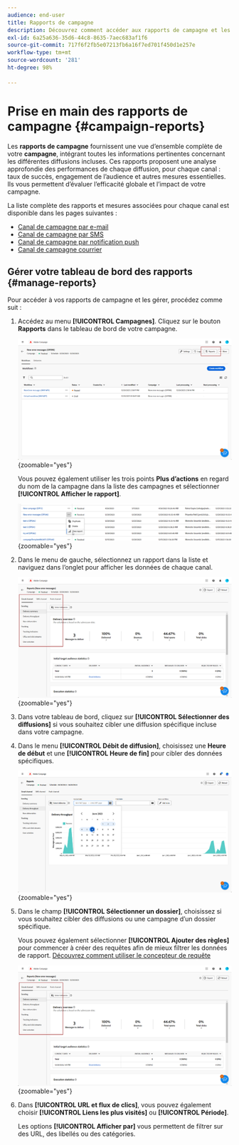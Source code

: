 ```yaml
---
audience: end-user
title: Rapports de campagne
description: Découvrez comment accéder aux rapports de campagne et les utiliser.
exl-id: 6a25a636-35d6-44c8-8635-7aec683af1f6
source-git-commit: 717f6f2fb5e07213fb6a16f7ed701f450d1e257e
workflow-type: tm+mt
source-wordcount: '281'
ht-degree: 98%

---
```


# Prise en main des rapports de campagne {#campaign-reports}

<!-- CAN BE REMOVED___
>[!CONTEXTUALHELP]
>id="acw_campaign_reporting_sending"
>title="Reporting Sending"
>abstract="The Sending tab within your report provides in-depth insights into your visitors' interactions with your deliveries and any potential errors they may have encountered."

>[!CONTEXTUALHELP]
>id="acw_campaign_reporting_tracking"
>title="Reporting tracking"
>abstract="The Tracking tab within your report offers valuable data, including recipient behavior per link, breakdown of opens and clicks, as well as detailed information about the most frequently clicked URLs during a delivery."
-->

Les **rapports de campagne** fournissent une vue d’ensemble complète de votre **campagne**, intégrant toutes les informations pertinentes concernant les différentes diffusions incluses. Ces rapports proposent une analyse approfondie des performances de chaque diffusion, pour chaque canal : taux de succès, engagement de l’audience et autres mesures essentielles. Ils vous permettent d’évaluer l’efficacité globale et l’impact de votre campagne.

La liste complète des rapports et mesures associées pour chaque canal est disponible dans les pages suivantes :

* [Canal de campagne par e-mail](campaign-reports-email.md)
* [Canal de campagne par SMS](campaign-reports-sms.md)
* [Canal de campagne par notification push](campaign-reports-push.md)
* [Canal de campagne courrier](campaign-reports-direct-mail.md)

## Gérer votre tableau de bord des rapports {#manage-reports}

Pour accéder à vos rapports de campagne et les gérer, procédez comme suit :

1. Accédez au menu **[!UICONTROL Campagnes]**. Cliquez sur le bouton **Rapports** dans le tableau de bord de votre campagne.

   ![](assets/manage_campaign_report_2.png){zoomable=&quot;yes&quot;}

   Vous pouvez également utiliser les trois points **Plus d’actions** en regard du nom de la campagne dans la liste des campagnes et sélectionner **[!UICONTROL Afficher le rapport]**.

   ![](assets/manage_campaign_report_1.png){zoomable=&quot;yes&quot;}

1. Dans le menu de gauche, sélectionnez un rapport dans la liste et naviguez dans l’onglet pour afficher les données de chaque canal.

   ![](assets/manage_campaign_report_4.png){zoomable=&quot;yes&quot;}

1. Dans votre tableau de bord, cliquez sur **[!UICONTROL Sélectionner des diffusions]** si vous souhaitez cibler une diffusion spécifique incluse dans votre campagne.

1. Dans le menu **[!UICONTROL Débit de diffusion]**, choisissez une **Heure de début** et une **[!UICONTROL Heure de fin]** pour cibler des données spécifiques.

   ![](assets/manage_campaign_report_3.png){zoomable=&quot;yes&quot;}

1. Dans le champ **[!UICONTROL Sélectionner un dossier]**, choisissez si vous souhaitez cibler des diffusions ou une campagne d’un dossier spécifique.

   Vous pouvez également sélectionner **[!UICONTROL Ajouter des règles]** pour commencer à créer des requêtes afin de mieux filtrer les données de rapport. [Découvrez comment utiliser le concepteur de requête](../query/query-modeler-overview.md)

   ![](assets/manage_campaign_report_4.png){zoomable=&quot;yes&quot;}

1. Dans **[!UICONTROL URL et flux de clics]**, vous pouvez également choisir **[!UICONTROL Liens les plus visités]** ou **[!UICONTROL Période]**.

   Les options **[!UICONTROL Afficher par]** vous permettent de filtrer sur des URL, des libellés ou des catégories.
